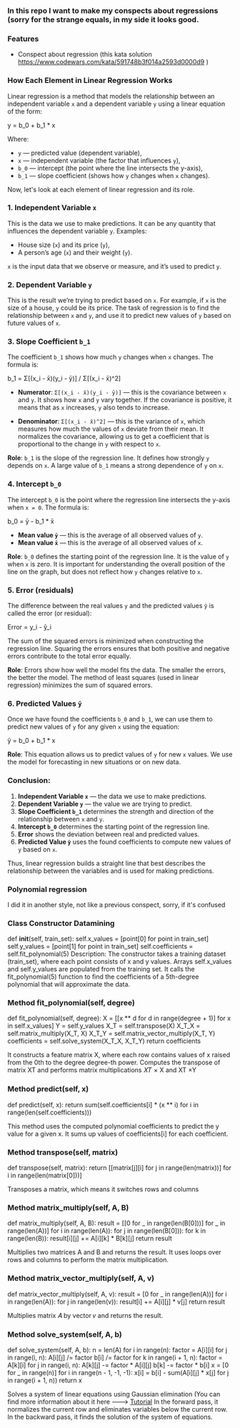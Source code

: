 ### In this repo I want to make my conspects about regressions (sorry for the strange equals, in my side it looks good.



### Features
- Conspect about regression (this kata solution https://www.codewars.com/kata/591748b3f014a2593d0000d9 )








### How Each Element in Linear Regression Works

Linear regression is a method that models the relationship between an independent variable `x` and a dependent variable `y` using a linear equation of the form:


y = b_0 + b_1 * x



Where:
- `y` — predicted value (dependent variable),
- `x` — independent variable (the factor that influences `y`),
- `b_0` — intercept (the point where the line intersects the y-axis),
- `b_1` — slope coefficient (shows how `y` changes when `x` changes).

Now, let's look at each element of linear regression and its role.

### 1. **Independent Variable `x`**

This is the data we use to make predictions. It can be any quantity that influences the dependent variable `y`. Examples:
- House size (`x`) and its price (`y`),
- A person’s age (`x`) and their weight (`y`).

`x` is the input data that we observe or measure, and it’s used to predict `y`.

### 2. **Dependent Variable `y`**

This is the result we’re trying to predict based on `x`. For example, if `x` is the size of a house, `y` could be its price. The task of regression is to find the relationship between `x` and `y`, and use it to predict new values of `y` based on future values of `x`.

### 3. **Slope Coefficient `b_1`**

The coefficient `b_1` shows how much `y` changes when `x` changes. The formula is:



b_1 = Σ[(x_i - x̄)(y_i - ȳ)] / Σ[(x_i - x̄)^2]




- **Numerator**: `Σ[(x_i - x̄)(y_i - ȳ)]` — this is the covariance between `x` and `y`. It shows how `x` and `y` vary together. If the covariance is positive, it means that as `x` increases, `y` also tends to increase.
  
- **Denominator**: `Σ[(x_i - x̄)^2]` — this is the variance of `x`, which measures how much the values of `x` deviate from their mean. It normalizes the covariance, allowing us to get a coefficient that is proportional to the change in `y` with respect to `x`.

**Role**: `b_1` is the slope of the regression line. It defines how strongly `y` depends on `x`. A large value of `b_1` means a strong dependence of `y` on `x`.

### 4. **Intercept `b_0`**

The intercept `b_0` is the point where the regression line intersects the y-axis when `x = 0`. The formula is:



b_0 = ȳ - b_1 * x̄




- **Mean value `ȳ`** — this is the average of all observed values of `y`.
- **Mean value `x̄`** — this is the average of all observed values of `x`.

**Role**: `b_0` defines the starting point of the regression line. It is the value of `y` when `x` is zero. It is important for understanding the overall position of the line on the graph, but does not reflect how `y` changes relative to `x`.

### 5. **Error (residuals)**

The difference between the real values `y` and the predicted values `ŷ` is called the error (or residual):


Error = y_i - ŷ_i



The sum of the squared errors is minimized when constructing the regression line. Squaring the errors ensures that both positive and negative errors contribute to the total error equally.

**Role**: Errors show how well the model fits the data. The smaller the errors, the better the model. The method of least squares (used in linear regression) minimizes the sum of squared errors.

### 6. **Predicted Values `ŷ`**

Once we have found the coefficients `b_0` and `b_1`, we can use them to predict new values of `y` for any given `x` using the equation:


ŷ = b_0 + b_1 * x



**Role**: This equation allows us to predict values of `y` for new `x` values. We use the model for forecasting in new situations or on new data.

### Conclusion:

1. **Independent Variable `x`** — the data we use to make predictions.
2. **Dependent Variable `y`** — the value we are trying to predict.
3. **Slope Coefficient `b_1`** determines the strength and direction of the relationship between `x` and `y`.
4. **Intercept `b_0`** determines the starting point of the regression line.
5. **Error** shows the deviation between real and predicted values.
6. **Predicted Value `ŷ`** uses the found coefficients to compute new values of `y` based on `x`.

Thus, linear regression builds a straight line that best describes the relationship between the variables and is used for making predictions.






### Polynomial regression

I did it in another style, not like a previous conspect, sorry, if it's confused

### Class Constructor Datamining

def __init__(self, train_set):
    self.x_values = [point[0] for point in train_set]
    self.y_values = [point[1] for point in train_set]
    self.coefficients = self.fit_polynomial(5)
Description:
The constructor takes a training dataset (train_set), where each point consists of x and y values.
Arrays self.x_values and self.y_values are populated from the training set.
It calls the fit_polynomial(5) function to find the coefficients of a 5th-degree polynomial that will approximate the data.

### Method fit_polynomial(self, degree)


def fit_polynomial(self, degree):
    X = [[x ** d for d in range(degree + 1)] for x in self.x_values]
    Y = self.y_values
    X_T = self.transpose(X)
    X_T_X = self.matrix_multiply(X_T, X)
    X_T_Y = self.matrix_vector_multiply(X_T, Y)
    coefficients = self.solve_system(X_T_X, X_T_Y)
    return coefficients


It constructs a feature matrix X, where each row contains values of x raised from the 0th to the degree degree-th power.
Computes the transpose of matrix XT and performs matrix multiplications 𝑋𝑇 × X and XT ×Y 


### Method predict(self, x)

def predict(self, x):
    return sum(self.coefficients[i] * (x ** i) for i in range(len(self.coefficients)))

This method uses the computed polynomial coefficients to predict the y value for a given x.
It sums up values of coefficients[i] for each coefficient.

### Method transpose(self, matrix)

def transpose(self, matrix):
    return [[matrix[j][i] for j in range(len(matrix))] for i in range(len(matrix[0]))]

Transposes a matrix, which means it switches rows and columns



### Method matrix_multiply(self, A, B)

def matrix_multiply(self, A, B):
    result = [[0 for _ in range(len(B[0]))] for _ in range(len(A))]
    for i in range(len(A)):
        for j in range(len(B[0])):
            for k in range(len(B)):
                result[i][j] += A[i][k] * B[k][j]
    return result



Multiplies two matrices A and B and returns the result.
It uses loops over rows and columns to perform the matrix multiplication.



### Method matrix_vector_multiply(self, A, v)

def matrix_vector_multiply(self, A, v):
    result = [0 for _ in range(len(A))]
    for i in range(len(A)):
        for j in range(len(v)):
            result[i] += A[i][j] * v[j]
    return result


Multiplies matrix 𝐴 by vector 𝑣 and returns the result.


### Method solve_system(self, A, b)

def solve_system(self, A, b):
    n = len(A)
    for i in range(n):
        factor = A[i][i]
        for j in range(i, n):
            A[i][j] /= factor
        b[i] /= factor
        for k in range(i + 1, n):
            factor = A[k][i]
            for j in range(i, n):
                A[k][j] -= factor * A[i][j]
            b[k] -= factor * b[i]
    x = [0 for _ in range(n)]
    for i in range(n - 1, -1, -1):
        x[i] = b[i] - sum(A[i][j] * x[j] for j in range(i + 1, n))
    return x


Solves a system of linear equations using Gaussian elimination (You can find more information about it here ---> [Tutorial](https://www.youtube.com/watch?v=eDb6iugi6Uk)
In the forward pass, it normalizes the current row and eliminates variables below the current row.
In the backward pass, it finds the solution of the system of equations.
